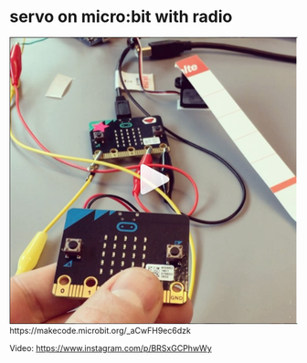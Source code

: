 # servo on micro:bit with radio

<img src="https://github.com/larsgimse/microbit/blob/master/servo/servo_microbit.png">
https://makecode.microbit.org/_aCwFH9ec6dzk

Video: https://www.instagram.com/p/BRSxGCPhwWy
